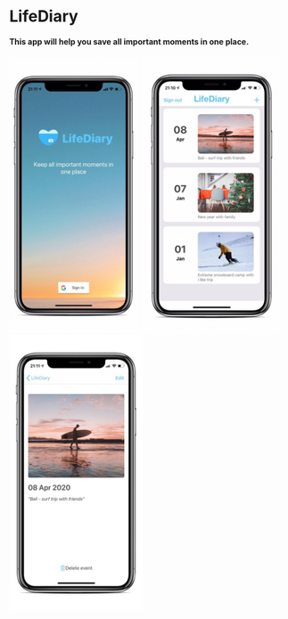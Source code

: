 # LifeDiary
#### This app will help you save all important moments in one place.
<p float="left">
<img src="https://github.com/deshinam/LifeDiary/blob/master/photo5305542585462402798.jpg" alt="drawing" width="232"/>
<img src="https://github.com/deshinam/LifeDiary/blob/master/photo5305542585462402796.jpg" alt="drawing" width="250"/>
<img src="https://github.com/deshinam/LifeDiary/blob/master/photo5305542585462402799.jpg" alt="drawing" width="240"/>
</p>




